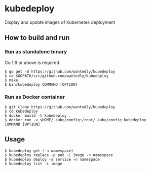# kubedeploy

Display and update images of Kubernetes deployment

## How to build and run

### Run as standalone binary

Go 1.6 or above is required.

```
$ go get -d https://github.com/wantedly/kubedeploy
$ cd $GOPATH/src/github.com/wantedly/kubedeploy
$ make
$ bin/kubedeploy COMMAND [OPTION]
```

### Run as Docker container

```
$ git clone https://github.com/wantedly/kubedeploy
$ cd kubedeploy
$ docker build -t kubedeploy .
$ docker run -v $HOME/.kube/config:/root/.kube/config kubedeploy COMMAND [OPTION]
```

## Usage

```
$ kubedeploy get [-n namespace]
$ kubedeploy replace -p pod -i image -n namespace
$ kubedeploy deploy -s service -n namespace
$ kubedeploy list -i image
```
